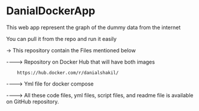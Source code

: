 # DanialDockerApp

This web app represent the graph of the dummy data from the internet

You can pull it from the repo and run it easily

-> This repository contain the Files mentioned below

----> Repository on Docker Hub that will have both images

        https://hub.docker.com/r/danialshakil/

----> Yml file for docker compose 

----> All these code files, yml files, script files, and readme file is available on GitHub repository.
